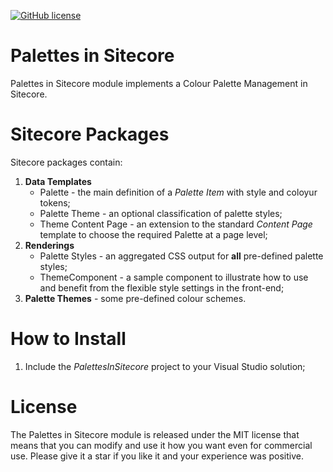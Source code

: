 [![GitHub license](https://img.shields.io/github/license/geann/palettes-in-sitecore.svg)](https://github.com/geann/palettes-in-sitecore/blob/master/LICENSE)

# Palettes in Sitecore
Palettes in Sitecore module implements a Colour Palette Management in Sitecore.

# Sitecore Packages
Sitecore packages contain:
1. **Data Templates**
   - Palette - the main definition of a _Palette Item_ with style and coloyur tokens; 
   - Palette Theme - an optional classification of palette styles;
   - Theme Content Page - an extension to the standard _Content Page_ template to choose the required Palette at a page level;
1. **Renderings**
   - Palette Styles - an aggregated CSS output for **all** pre-defined palette styles;
   - ThemeComponent - a sample component to illustrate how to use and benefit from the flexible style settings in the front-end;  
1. **Palette Themes** - some pre-defined colour schemes.

# How to Install
1. Include the _PalettesInSitecore_ project to your Visual Studio solution;   

# License
The Palettes in Sitecore module is released under the MIT license that means that you can modify and use it how you want even for commercial use. Please give it a star if you like it and your experience was positive.